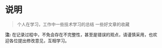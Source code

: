 # 说明

> 个人在学习，工作中一些技术学习的总结
> 一些好文章的收藏

**注:** 在记录过程中，不免会存在不完整性，甚至是错误的观点，请谨慎采用，也欢迎各位提出修改意见，互相学习。





